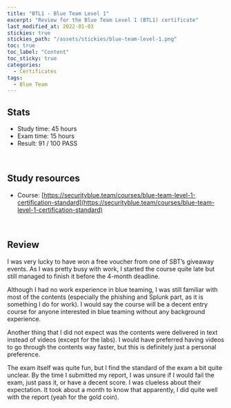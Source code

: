 ```yaml
---
title: "BTL1 - Blue Team Level 1"
excerpt: "Review for the Blue Team Level 1 (BTL1) certificate"
last_modified_at: 2022-01-03
stickies: true
stickies_path: "/assets/stickies/blue-team-level-1.png"
toc: true
toc_label: "Content"
toc_sticky: true
categories:
  - Certificates
tags:
  - Blue Team
---
```


## Stats
- Study time: 45 hours
- Exam time: 15 hours
- Result: 91 / 100 PASS

<br>

## Study resources
- Course: [https://securityblue.team/courses/blue-team-level-1-certification-standard](https://securityblue.team/courses/blue-team-level-1-certification-standard)

<br>

## Review
I was very lucky to have won a free voucher from one of SBT’s giveaway events. As I was pretty busy with work, I started the course quite late but still managed to finish it before the 4-month deadline.

Although I had no work experience in blue teaming, I was still familiar with most of the contents (especially the phishing and Splunk part, as it is something I do for work). I would say the course will be a decent entry course for anyone interested in blue teaming without any background experience.

Another thing that I did not expect was the contents were delivered in text instead of videos (except for the labs). I would have preferred having videos to go through the contents way faster, but this is definitely just a personal preference.

The exam itself was quite fun, but I find the standard of the exam a bit quite unclear. By the time I submitted my report, I was unsure if I would fail the exam, just pass it, or have a decent score. I was clueless about their expectation. It took about a month to know that apparently, I did quite well with the report (yeah for the gold coin).

<br>
